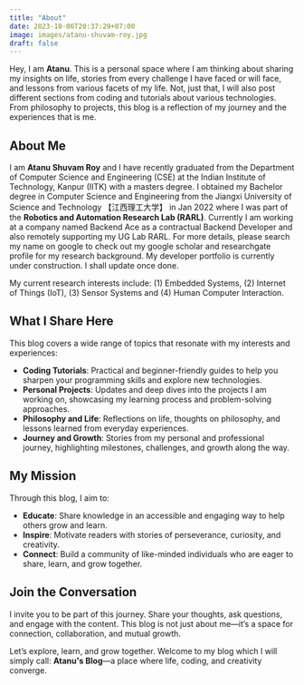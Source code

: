 ```yaml
---
title: "About"
date: 2023-10-06T20:37:29+07:00
image: images/atanu-shuvam-roy.jpg
draft: false
---
```


Hey, I am **Atanu**. This is a personal space where I am thinking about sharing my insights on life, stories from every challenge I have faced or will face, and lessons from various facets of my life. Not, just that, I will also post different sections from coding and tutorials about various technologies. From philosophy to projects, this blog is a reflection of my journey and the experiences that is me.

## About Me

I am **Atanu Shuvam Roy** and I have recently graduated from the Department of Computer Science and Engineering (CSE) at the Indian Institute of Technology, Kanpur (IITK) with a masters degree. I obtained my Bachelor degree in Computer Science and Engineering from the Jiangxi University of Science and Technology 【江西理工大学】 in Jan 2022 where I was part of the **Robotics and Automation Research Lab (RARL)**. Currently I am working at a company named Backend Ace as a contractual Backend Developer and also remotely supporting my UG Lab RARL. For more details, please search my name on google to check out my google scholar and researchgate profile for my research background. My developer portfolio is currently under construction. I shall update once done.

My current research interests include: (1) Embedded Systems, (2) Internet of Things (IoT), (3) Sensor Systems and (4) Human Computer Interaction.

## What I Share Here

This blog covers a wide range of topics that resonate with my interests and experiences:

- **Coding Tutorials**: Practical and beginner-friendly guides to help you sharpen your programming skills and explore new technologies.
- **Personal Projects**: Updates and deep dives into the projects I am working on, showcasing my learning process and problem-solving approaches.
- **Philosophy and Life**: Reflections on life, thoughts on philosophy, and lessons learned from everyday experiences.
- **Journey and Growth**: Stories from my personal and professional journey, highlighting milestones, challenges, and growth along the way.

## My Mission

Through this blog, I aim to:

- **Educate**: Share knowledge in an accessible and engaging way to help others grow and learn.
- **Inspire**: Motivate readers with stories of perseverance, curiosity, and creativity.
- **Connect**: Build a community of like-minded individuals who are eager to share, learn, and grow together.

## Join the Conversation

I invite you to be part of this journey. Share your thoughts, ask questions, and engage with the content. This blog is not just about me—it’s a space for connection, collaboration, and mutual growth.

Let’s explore, learn, and grow together. Welcome to my blog which I will simply call: **Atanu's Blog**—a place where life, coding, and creativity converge.

